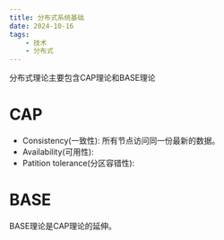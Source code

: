 ```yaml
---
title: 分布式系统基础
date: 2024-10-16
tags:
    - 技术
    - 分布式
---
```

分布式理论主要包含CAP理论和BASE理论
# CAP
  * Consistency(一致性): 所有节点访问同一份最新的数据。
  * Availability(可用性):  
  * Patition tolerance(分区容错性):   
# BASE
BASE理论是CAP理论的延伸。